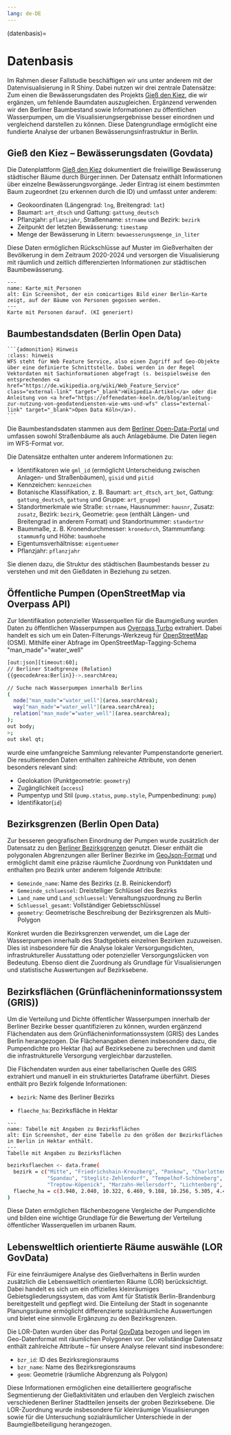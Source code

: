 ```yaml
---
lang: de-DE
---
```


(datenbasis)=
# Datenbasis

Im Rahmen dieser Fallstudie beschäftigen wir uns unter anderem mit der Datenvisualisierung in R Shiny. Dabei nutzen wir drei zentrale Datensätze: Zum einen die Bewässerungsdaten des Projekts <a href="https://citylab-berlin.org/en/projects/giessdenkiez/" class="external-link" target="_blank">Gieß den Kiez</a>, die wir ergänzen, um fehlende Baumdaten auszugleichen. Ergänzend verwenden wir den Berliner Baumbestand sowie Informationen zu öffentlichen Wasserpumpen, um die Visualisierungsergebnisse besser einordnen und vergleichend darstellen zu können. Diese Datengrundlage ermöglicht eine fundierte Analyse der urbanen Bewässerungsinfrastruktur in Berlin.

## Gieß den Kiez – Bewässerungsdaten (Govdata)

Die Datenplattform <a href="https://www.govdata.de/suche/daten/giess-den-kiez-nutzungsdaten" class="external-link" target="_blank">Gieß den Kiez</a> dokumentiert die freiwillige Bewässerung städtischer Bäume durch Bürger:innen. Der Datensatz enthält Informationen über einzelne Bewässerungsvorgänge.
Jeder Eintrag ist einem bestimmten Baum zugeordnet (zu erkennen durch die ID) und umfasst unter anderem:

- Geokoordinaten (Längengrad: ``lng``, Breitengrad: ``lat``)
- Baumart: ``art_dtsch`` und Gattung: ``gattung_deutsch``
- Pflanzjahr: ``pflanzjahr``, Straßenname: ``strname`` und Bezirk: ``bezirk``
- Zeitpunkt der letzten Bewässerung: ``timestamp`` 
- Menge der Bewässerung in Litern: ``bewaesserungsmenge_in_liter``

Diese Daten ermöglichen Rückschlüsse auf Muster im Gießverhalten der Bevölkerung in dem Zeitraum 2020-2024 und versorgen die Visualisierung mit räumlich und zeitlich differenzierten Informationen zur städtischen Baumbewässerung.


```{figure} /assets/Karte_mit_Personen.png
---
name: Karte_mit_Personen
alt: Ein Screenshot, der ein comicartiges Bild einer Berlin-Karte zeigt, auf der Bäume von Personen gegossen werden.
---
Karte mit Personen darauf. (KI generiert)
```

## Baumbestandsdaten (Berlin Open Data)

````{margin}
```{admonition} Hinweis
:class: hinweis
WFS steht für Web Feature Service, also einen Zugriff auf Geo-Objekte über eine definierte Schnittstelle. Dabei werden in der Regel Vektordaten mit Sachinformationen abgefragt (s. beispielsweise den entsprechenden <a href="https://de.wikipedia.org/wiki/Web_Feature_Service" class="external-link" target="_blank">Wikipedia-Artikel</a> oder die Anleitung von <a href="https://offenedaten-koeln.de/blog/anleitung-zur-nutzung-von-geodatendiensten-wie-wms-und-wfs" class="external-link" target="_blank">Open Data Köln</a>).
```
````
Die Baumbestandsdaten stammen aus dem <a href="https://daten.berlin.de/" class="external-link" target="_blank">Berliner Open-Data-Portal</a> und umfassen sowohl Straßenbäume als auch Anlagebäume. Die Daten liegen im WFS-Format vor. 

Die Datensätze enthalten unter anderem Informationen zu:
- Identifikatoren wie ``gml_id`` (ermöglicht Unterscheidung zwischen Anlagen- und Straßenbäumen), ``gisid`` und ``pitid``
- Kennzeichen: ``kennzeichen``
- Botanische Klassifikation, z. B. Baumart: ``art_dtsch``, ``art_bot``, Gattung: ``gattung_deutsch``, ``gattung`` und Gruppe: ``art_gruppe``)
- Standortmerkmale wie Straße: ``strname``, Hausnummer: ``hausnr``, Zusatz: ``zusatz``, Bezirk: ``bezirk``, Geometrie: ``geom`` (enthält Längen- und Breitengrad in anderem Format) und Standortnummer: ``standortnr``
- Baummaße, z. B. Kronendurchmesser: ``kronedurch``, Stammumfang: ``stammumfg`` und Höhe: ``baumhoehe``
- Eigentumsverhältnisse: ``eigentuemer``
- Pflanzjahr: ``pflanzjahr``

Sie dienen dazu, die Struktur des städtischen Baumbestands besser zu verstehen und mit den Gießdaten in Beziehung zu setzen.

## Öffentliche Pumpen (OpenStreetMap via Overpass API)

Zur Identifikation potenzieller Wasserquellen für die Baumgießung wurden Daten zu öffentlichen Wasserpumpen aus <a href="https://overpass-turbo.eu/" class="external-link" target="_blank">Overpass Turbo</a> extrahiert. Dabei handelt es sich um ein Daten-Filterungs-Werkzeug für <a href="https://www.openstreetmap.org/" class="external-link" target="_blank">OpenStreetMap</a> (OSM). Mithilfe einer Abfrage im OpenStreetMap-Tagging-Schema "man_made"="water_well" 

```bash
[out:json][timeout:60];
// Berliner Stadtgrenze (Relation)
{{geocodeArea:Berlin}}->.searchArea;

// Suche nach Wasserpumpen innerhalb Berlins
(
  node["man_made"="water_well"](area.searchArea);
  way["man_made"="water_well"](area.searchArea);
  relation["man_made"="water_well"](area.searchArea);
);
out body;
>;
out skel qt;
```

wurde eine umfangreiche Sammlung relevanter Pumpenstandorte generiert. Die resultierenden Daten enthalten zahlreiche Attribute, von denen besonders relevant sind:

- Geolokation (Punktgeometrie: ``geometry``)
- Zugänglichkeit (``access``)
- Pumpentyp und Stil (``pump.status``, ``pump.style``, Pumpenbedinung: ``pump``)
- Identifikator(``id``)

## Bezirksgrenzen (Berlin Open Data)

Zur besseren geografischen Einordnung der Pumpen wurde zusätzlich der Datensatz zu den <a href="https://daten.odis-berlin.de/de/dataset/bezirksgrenzen/" class="external-link" target="_blank">Berliner Bezirksgrenzen</a> genutzt. Dieser enthält die polygonalen Abgrenzungen aller Berliner Bezirke im <a href="https://de.wikipedia.org/wiki/GeoJSON" class="external-link" target="_blank">GeoJson-Format</a> und ermöglicht damit eine präzise räumliche Zuordnung von Punktdaten und enthalten pro Bezirk unter anderem folgende Attribute:
- ``Gemeinde_name``: Name des Bezirks (z. B. Reinickendorf)
- ``Gemeinde_schluessel``: Dreistelliger Schlüssel des Bezirks
- ``Land_name`` und ``Land_schluessel``: Verwaltungszuordnung zu Berlin
- ``Schluessel_gesamt``: Vollständiger Gebietsschlüssel
- ``geometry``: Geometrische Beschreibung der Bezirksgrenzen als Multi-Polygon

Konkret wurden die Bezirksgrenzen verwendet, um die Lage der Wasserpumpen innerhalb des Stadtgebiets einzelnen Bezirken zuzuweisen. Dies ist insbesondere für die Analyse lokaler Versorgungsdichten, infrastruktureller Ausstattung oder potenzieller Versorgungslücken von Bedeutung. Ebenso dient die Zuordnung als Grundlage für Visualisierungen und statistische Auswertungen auf Bezirksebene.

## Bezirksflächen (Grünflächeninformationssystem (GRIS)) 
Um die Verteilung und Dichte öffentlicher Wasserpumpen innerhalb der Berliner Bezirke besser quantifizieren zu können, wurden ergänzend Flächendaten aus dem Grünflächeninformationssystem (GRIS) des Landes Berlin herangezogen. Die Flächenangaben dienen insbesondere dazu, die Pumpendichte pro Hektar (ha) auf Bezirksebene zu berechnen und damit die infrastrukturelle Versorgung vergleichbar darzustellen.

Die Flächendaten wurden aus einer tabellarischen Quelle des GRIS extrahiert und manuell in ein strukturiertes Dataframe überführt. Dieses enthält pro Bezirk folgende Informationen:

- ``bezirk``: Name des Berliner Bezirks

- ``flaeche_ha``: Bezirksfläche in Hektar

```{figure} /assets/Bezirksfläche.png
---
name: Tabelle mit Angaben zu Bezirksflächen
alt: Ein Screenshot, der eine Tabelle zu den größen der Bezirksflächen in Berlin in Hektar enthält.
---
Tabelle mit Angaben zu Bezirksflächen
```

```bash
bezirksflaechen <- data.frame(
  bezirk = c("Mitte", "Friedrichshain-Kreuzberg", "Pankow", "Charlottenburg-Wilmersdorf",
             "Spandau", "Steglitz-Zehlendorf", "Tempelhof-Schöneberg", "Neukölln",
             "Treptow-Köpenick", "Marzahn-Hellersdorf", "Lichtenberg", "Reinickendorf"),
  flaeche_ha = c(3.940, 2.040, 10.322, 6.469, 9.188, 10.256, 5.305, 4.493, 16.773, 6.182, 5.212, 8.932)
)
```

Diese Daten ermöglichen flächenbezogene Vergleiche der Pumpendichte und bilden eine wichtige Grundlage für die Bewertung der Verteilung öffentlicher Wasserquellen im urbanen Raum.

## Lebensweltlich orientierte Räume auswähle (LOR GovData)
 Für eine feinräumigere Analyse des Gießverhaltens in Berlin wurden zusätzlich die Lebensweltlich orientierten Räume (LOR) berücksichtigt. Dabei handelt es sich um ein offizielles kleinräumiges Gebietsgliederungssystem, das vom Amt für Statistik Berlin-Brandenburg bereitgestellt und gepflegt wird. Die Einteilung der Stadt in sogenannte Planungsräume ermöglicht differenzierte sozialräumliche Auswertungen und bietet eine sinnvolle Ergänzung zu den Bezirksgrenzen.

Die LOR-Daten wurden über das Portal <a href="https://www.govdata.de/suche/daten/lebensweltlich-orientierte-raume-lor-01-01-2019" class="external-link" target="_blank">GovData</a> bezogen und liegen im Geo-Datenformat mit räumlichen Polygonen vor. Der vollständige Datensatz enthält zahlreiche Attribute – für unsere Analyse relevant sind insbesondere:

- ``bzr_id``: ID des Bezirksregionsraums
- ``bzr_name``: Name des Bezirksregionsraums
- ``geom``: Geometrie (räumliche Abgrenzung als Polygon)

Diese Informationen ermöglichen eine detailliertere geografische Segmentierung der Gießaktivitäten und erlauben den Vergleich zwischen verschiedenen Berliner Stadtteilen jenseits der groben Bezirksebene. Die LOR-Zuordnung wurde insbesondere für kleinräumige Visualisierungen sowie für die Untersuchung sozialräumlicher Unterschiede in der Baumgießbeteiligung herangezogen.

